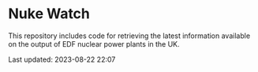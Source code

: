 # Nuke Watch

This repository includes code for retrieving the latest information available on the output of EDF nuclear power plants in the UK.

Last updated: 2023-08-22 22:07